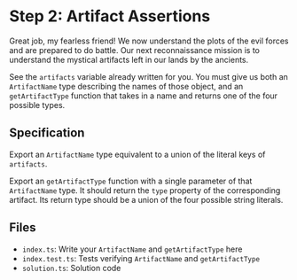 # Step 2: Artifact Assertions

Great job, my fearless friend!
We now understand the plots of the evil forces and are prepared to do battle.
Our next reconnaissance mission is to understand the mystical artifacts left in our lands by the ancients.

See the `artifacts` variable already written for you.
You must give us both an `ArtifactName` type describing the names of those object, and an `getArtifactType` function that takes in a name and returns one of the four possible types.

## Specification

Export an `ArtifactName` type equivalent to a union of the literal keys of `artifacts`.

Export an `getArtifactType` function with a single parameter of that `ArtifactName` type.
It should return the `type` property of the corresponding artifact.
Its return type should be a union of the four possible string literals.

## Files

- `index.ts`: Write your `ArtifactName` and `getArtifactType` here
- `index.test.ts`: Tests verifying `ArtifactName` and `getArtifactType`
- `solution.ts`: Solution code
